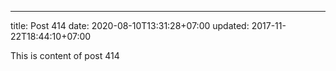 ---
title: Post 414
date: 2020-08-10T13:31:28+07:00
updated: 2017-11-22T18:44:10+07:00

This is content of post 414